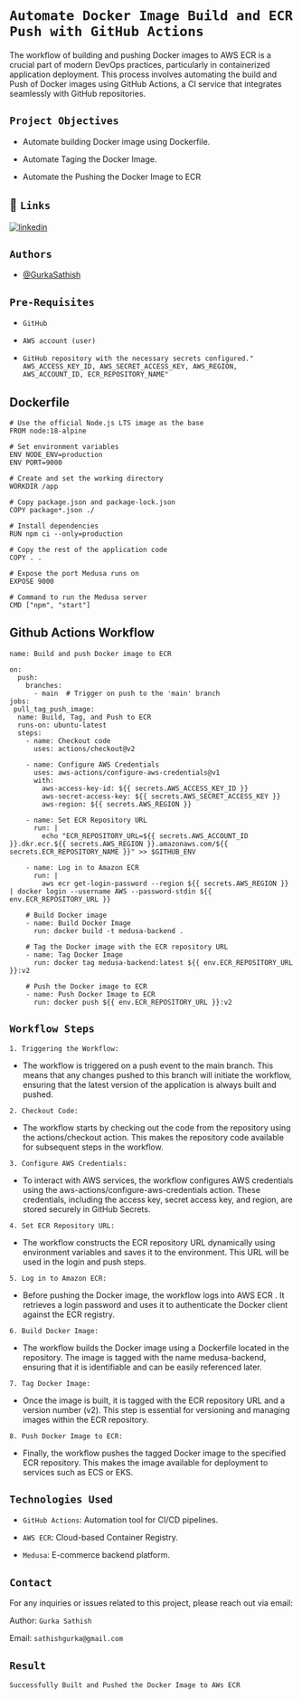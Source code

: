 
# `Automate Docker Image Build and ECR Push with GitHub Actions`

The workflow of building and pushing Docker images to AWS ECR is a crucial part of modern DevOps practices, particularly in containerized application deployment. This process involves automating the build and Push of Docker images using GitHub Actions, a CI service that integrates seamlessly with GitHub repositories.



## `Project Objectives`

- Automate building Docker image using Dockerfile.

- Automate Taging the Docker Image.

- Automate the Pushing the Docker Image to ECR


## 🔗 `Links`

[![linkedin](https://img.shields.io/badge/linkedin-0A66C2?style=for-the-badge&logo=linkedin&logoColor=white)](https://www.linkedin.com/in/sathish-gurka)


## `Authors`

- [@GurkaSathish](https://github.com/sathishyadav024)


## `Pre-Requisites`

- `GitHub`  

- `AWS account (user)`

- `GitHub repository with the necessary secrets configured." AWS_ACCESS_KEY_ID, AWS_SECRET_ACCESS_KEY, AWS_REGION, AWS_ACCOUNT_ID, ECR_REPOSITORY_NAME"`
## Dockerfile

```
# Use the official Node.js LTS image as the base
FROM node:18-alpine

# Set environment variables
ENV NODE_ENV=production
ENV PORT=9000

# Create and set the working directory
WORKDIR /app

# Copy package.json and package-lock.json
COPY package*.json ./

# Install dependencies
RUN npm ci --only=production

# Copy the rest of the application code
COPY . .

# Expose the port Medusa runs on
EXPOSE 9000

# Command to run the Medusa server
CMD ["npm", "start"]

```
##  Github Actions Workflow

```
name: Build and push Docker image to ECR

on:
  push:
    branches:
      - main  # Trigger on push to the 'main' branch
jobs:
 pull_tag_push_image:
  name: Build, Tag, and Push to ECR
  runs-on: ubuntu-latest
  steps:
    - name: Checkout code
      uses: actions/checkout@v2

    - name: Configure AWS Credentials
      uses: aws-actions/configure-aws-credentials@v1
      with:
        aws-access-key-id: ${{ secrets.AWS_ACCESS_KEY_ID }}
        aws-secret-access-key: ${{ secrets.AWS_SECRET_ACCESS_KEY }}
        aws-region: ${{ secrets.AWS_REGION }}

    - name: Set ECR Repository URL
      run: |
        echo "ECR_REPOSITORY_URL=${{ secrets.AWS_ACCOUNT_ID }}.dkr.ecr.${{ secrets.AWS_REGION }}.amazonaws.com/${{ secrets.ECR_REPOSITORY_NAME }}" >> $GITHUB_ENV

    - name: Log in to Amazon ECR
      run: |
        aws ecr get-login-password --region ${{ secrets.AWS_REGION }} | docker login --username AWS --password-stdin ${{ env.ECR_REPOSITORY_URL }}

    # Build Docker image
    - name: Build Docker Image
      run: docker build -t medusa-backend .

    # Tag the Docker image with the ECR repository URL
    - name: Tag Docker Image
      run: docker tag medusa-backend:latest ${{ env.ECR_REPOSITORY_URL }}:v2

    # Push the Docker image to ECR
    - name: Push Docker Image to ECR
      run: docker push ${{ env.ECR_REPOSITORY_URL }}:v2
```
## `Workflow Steps`

`1. Triggering the Workflow:`

- The workflow is triggered on a push event to the main branch. This means that any changes pushed to this branch will initiate the workflow, ensuring that the latest version of the application is always built and pushed.

`2. Checkout Code:`

- The workflow starts by checking out the code from the repository using the actions/checkout action. This makes the repository code available for subsequent steps in the workflow.

`3. Configure AWS Credentials:`

- To interact with AWS services, the workflow configures AWS credentials using the aws-actions/configure-aws-credentials action. These credentials, including the access key, secret access key, and region, are stored securely in GitHub Secrets.

`4. Set ECR Repository URL:`

- The workflow constructs the ECR repository URL dynamically using environment variables and saves it to the environment. This URL will be used in the login and push steps.

`5. Log in to Amazon ECR:`

- Before pushing the Docker image, the workflow logs into AWS ECR . It retrieves a login password and uses it to authenticate the Docker client against the ECR registry.

`6. Build Docker Image:`

- The workflow builds the Docker image using a Dockerfile located in the repository. The image is tagged with the name medusa-backend, ensuring that it is identifiable and can be easily referenced later.

`7. Tag Docker Image:`

- Once the image is built, it is tagged with the ECR repository URL and a version number (v2). This step is essential for versioning and managing images within the ECR repository.

`8. Push Docker Image to ECR:`

- Finally, the workflow pushes the tagged Docker image to the specified ECR repository. This makes the image available for deployment to services such as ECS or EKS.


## `Technologies Used`


- `GitHub Actions`: Automation tool for CI/CD pipelines.

- `AWS ECR`: Cloud-based Container Registry.

- `Medusa`: E-commerce backend platform.

## `Contact`


   For any inquiries or issues related to this project, please reach out via email:  
   
   
   Author: `Gurka Sathish`
   
   Email: ` sathishgurka@gmail.com `
## `Result`

`Successfully Built and Pushed the Docker Image to AWs ECR` 

